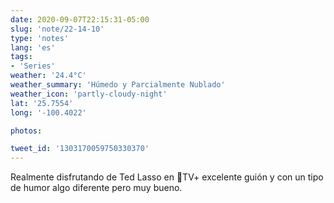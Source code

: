 ```yaml
---
date: 2020-09-07T22:15:31-05:00
slug: 'note/22-14-10'
type: 'notes'
lang: 'es'
tags:
- 'Series'
weather: '24.4°C'
weather_summary: 'Húmedo y Parcialmente Nublado'
weather_icon: 'partly-cloudy-night'
lat: '25.7554'
long: '-100.4022'

photos:

tweet_id: '1303170059750330370'
---
```

Realmente disfrutando de Ted Lasso en TV+ excelente guión y con un tipo de humor algo diferente pero muy bueno. 
